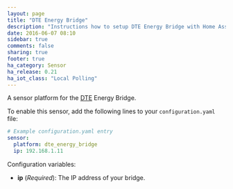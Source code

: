 ```yaml
---
layout: page
title: "DTE Energy Bridge"
description: "Instructions how to setup DTE Energy Bridge with Home Assistant."
date: 2016-06-07 08:10
sidebar: true
comments: false
sharing: true
footer: true
ha_category: Sensor
ha_release: 0.21
ha_iot_class: "Local Polling"
---
```


A sensor platform for the [DTE](https://www.dteenergy.com/) Energy Bridge.

To enable this sensor, add the following lines to your `configuration.yaml` file:

```yaml
# Example configuration.yaml entry
sensor:
  platform: dte_energy_bridge
  ip: 192.168.1.11
```

Configuration variables:

- **ip** (*Required*): The IP address of your bridge.

